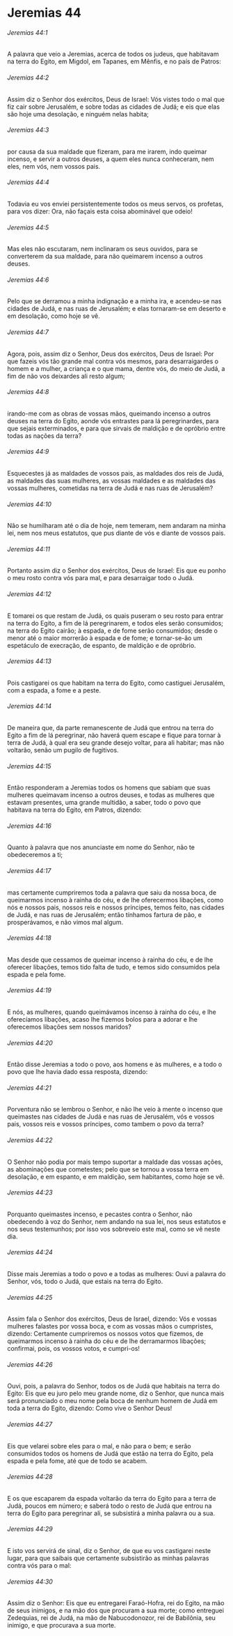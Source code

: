 # Jeremias 44

###### Jeremias 44:1

A palavra que veio a Jeremias, acerca de todos os judeus, que habitavam na terra do Egito, em Migdol, em Tapanes, em Mênfis, e no país de Patros:

###### Jeremias 44:2

Assim diz o Senhor dos exércitos, Deus de Israel: Vós vistes todo o mal que fiz cair sobre Jerusalém, e sobre todas as cidades de Judá; e eis que elas são hoje uma desolação, e ninguém nelas habita;

###### Jeremias 44:3

por causa da sua maldade que fizeram, para me irarem, indo queimar incenso, e servir a outros deuses, a quem eles nunca conheceram, nem eles, nem vós, nem vossos pais.

###### Jeremias 44:4

Todavia eu vos enviei persistentemente todos os meus servos, os profetas, para vos dizer: Ora, não façais esta coisa abominável que odeio!

###### Jeremias 44:5

Mas eles não escutaram, nem inclinaram os seus ouvidos, para se converterem da sua maldade, para não queimarem incenso a outros deuses.

###### Jeremias 44:6

Pelo que se derramou a minha indignação e a minha ira, e acendeu-se nas cidades de Judá, e nas ruas de Jerusalém; e elas tornaram-se em deserto e em desolação, como hoje se vê.

###### Jeremias 44:7

Agora, pois, assim diz o Senhor, Deus dos exércitos, Deus de Israel: Por que fazeis vós tão grande mal contra vós mesmos, para desarraigardes o homem e a mulher, a criança e o que mama, dentre vós, do meio de Judá, a fim de não vos deixardes ali resto algum;

###### Jeremias 44:8

irando-me com as obras de vossas mãos, queimando incenso a outros deuses na terra do Egito, aonde vós entrastes para lá peregrinardes, para que sejais exterminados, e para que sirvais de maldição e de opróbrio entre todas as nações da terra?

###### Jeremias 44:9

Esquecestes já as maldades de vossos pais, as maldades dos reis de Judá, as maldades das suas mulheres, as vossas maldades e as maldades das vossas mulheres, cometidas na terra de Judá e nas ruas de Jerusalém?

###### Jeremias 44:10

Não se humilharam até o dia de hoje, nem temeram, nem andaram na minha lei, nem nos meus estatutos, que pus diante de vós e diante de vossos pais.

###### Jeremias 44:11

Portanto assim diz o Senhor dos exércitos, Deus de Israel: Eis que eu ponho o meu rosto contra vós para mal, e para desarraigar todo o Judá.

###### Jeremias 44:12

E tomarei os que restam de Judá, os quais puseram o seu rosto para entrar na terra do Egito, a fim de lá peregrinarem, e todos eles serão consumidos; na terra do Egito cairão; à espada, e de fome serão consumidos; desde o menor até o maior morrerão à espada e de fome; e tornar-se-ão um espetáculo de execração, de espanto, de maldição e de opróbrio.

###### Jeremias 44:13

Pois castigarei os que habitam na terra do Egito, como castiguei Jerusalém, com a espada, a fome e a peste.

###### Jeremias 44:14

De maneira que, da parte remanescente de Judá que entrou na terra do Egito a fim de lá peregrinar, não haverá quem escape e fique para tornar à terra de Judá, à qual era seu grande desejo voltar, para ali habitar; mas não voltarão, senão um pugilo de fugitivos.

###### Jeremias 44:15

Então responderam a Jeremias todos os homens que sabiam que suas mulheres queimavam incenso a outros deuses, e todas as mulheres que estavam presentes, uma grande multidão, a saber, todo o povo que habitava na terra do Egito, em Patros, dizendo:

###### Jeremias 44:16

Quanto à palavra que nos anunciaste em nome do Senhor, não te obedeceremos a ti;

###### Jeremias 44:17

mas certamente cumpriremos toda a palavra que saiu da nossa boca, de queimarmos incenso à rainha do céu, e de lhe oferecermos libações, como nós e nossos pais, nossos reis e nossos príncipes, temos feito, nas cidades de Judá, e nas ruas de Jerusalém; então tínhamos fartura de pão, e prosperávamos, e não vimos mal algum.

###### Jeremias 44:18

Mas desde que cessamos de queimar incenso à rainha do céu, e de lhe oferecer libações, temos tido falta de tudo, e temos sido consumidos pela espada e pela fome.

###### Jeremias 44:19

E nós, as mulheres, quando queimávamos incenso à rainha do céu, e lhe oferecíamos libações, acaso lhe fizemos bolos para a adorar e lhe oferecemos libações sem nossos maridos?

###### Jeremias 44:20

Então disse Jeremias a todo o povo, aos homens e às mulheres, e a todo o povo que lhe havia dado essa resposta, dizendo:

###### Jeremias 44:21

Porventura não se lembrou o Senhor, e não lhe veio à mente o incenso que queimastes nas cidades de Judá e nas ruas de Jerusalém, vós e vossos pais, vossos reis e vossos príncipes, como tambem o povo da terra?

###### Jeremias 44:22

O Senhor não podia por mais tempo suportar a maldade das vossas ações, as abominações que cometestes; pelo que se tornou a vossa terra em desolação, e em espanto, e em maldição, sem habitantes, como hoje se vê.

###### Jeremias 44:23

Porquanto queimastes incenso, e pecastes contra o Senhor, não obedecendo à voz do Senhor, nem andando na sua lei, nos seus estatutos e nos seus testemunhos; por isso vos sobreveio este mal, como se vê neste dia.

###### Jeremias 44:24

Disse mais Jeremias a todo o povo e a todas as mulheres: Ouvi a palavra do Senhor, vós, todo o Judá, que estais na terra do Egito.

###### Jeremias 44:25

Assim fala o Senhor dos exércitos, Deus de Israel, dizendo: Vós e vossas mulheres falastes por vossa boca, e com as vossas mãos o cumpristes, dizendo: Certamente cumpriremos os nossos votos que fizemos, de queimarmos incenso à rainha do céu e de lhe derramarmos libações; confirmai, pois, os vossos votos, e cumpri-os!

###### Jeremias 44:26

Ouvi, pois, a palavra do Senhor, todos os de Judá que habitais na terra do Egito: Eis que eu juro pelo meu grande nome, diz o Senhor, que nunca mais será pronunciado o meu nome pela boca de nenhum homem de Judá em toda a terra do Egito, dizendo: Como vive o Senhor Deus!

###### Jeremias 44:27

Eis que velarei sobre eles para o mal, e não para o bem; e serão consumidos todos os homens de Judá que estão na terra do Egito, pela espada e pela fome, até que de todo se acabem.

###### Jeremias 44:28

E os que escaparem da espada voltarão da terra do Egito para a terra de Judá, poucos em número; e saberá todo o resto de Judá que entrou na terra do Egito para peregrinar ali, se subsistirá a minha palavra ou a sua.

###### Jeremias 44:29

E isto vos servirá de sinal, diz o Senhor, de que eu vos castigarei neste lugar, para que saibais que certamente subsistirão as minhas palavras contra vós para o mal:

###### Jeremias 44:30

Assim diz o Senhor: Eis que eu entregarei Faraó-Hofra, rei do Egito, na mão de seus inimigos, e na mão dos que procuram a sua morte; como entreguei Zedequias, rei de Judá, na mão de Nabucodonozor, rei de Babilônia, seu inimigo, e que procurava a sua morte.

